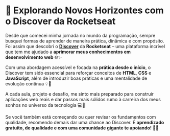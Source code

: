 # 🚀 Explorando Novos Horizontes com o Discover da Rocketseat

Desde que comecei minha jornada no mundo da programação, sempre busquei formas de aprender de maneira prática, dinâmica e com propósito. Foi assim que descobri o **[Discover](https://www.rocketseat.com.br/discover)** da **Rocketseat** – uma plataforma incrível que tem me ajudado a **aprimorar meus conhecimentos em desenvolvimento web** 🌐✨

Com uma abordagem acessível e focada na **prática desde o início**, o Discover tem sido essencial para reforçar conceitos de **HTML**, **CSS** e **JavaScript**, além de introduzir boas práticas e uma mentalidade de evolução contínua 💡🔁

A cada aula, projeto e desafio, me sinto mais preparado para construir aplicações web reais e dar passos mais sólidos rumo à carreira dos meus sonhos no universo da tecnologia 💻💜

Se você também está começando ou quer revisar os fundamentos com qualidade, recomendo demais dar uma chance ao Discover. É **aprendizado gratuito, de qualidade e com uma comunidade gigante te apoiando!** 🙌🔥
